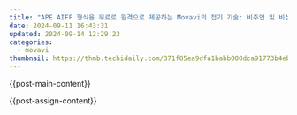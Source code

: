 ```yaml
---
title: "APE AIFF 형식을 무료로 원격으로 제공하는 Movavi의 접기 기술: 비주언 및 비상업용"
date: 2024-09-11 16:43:31
updated: 2024-09-14 12:29:23
categories:
  - movavi
thumbnail: https://thmb.techidaily.com/371f85ea9dfa1babb000dca91773b4eb09149fff5b762b5c34efcbd5187b5306.jpg
---
```


{{post-main-content}}

<ins class="adsbygoogle"
     style="display:block"
     data-ad-format="autorelaxed"
     data-ad-client="ca-pub-7571918770474297"
     data-ad-slot="1223367746"></ins>

{{post-assign-content}}

<ins class="adsbygoogle"
     style="display:block"
     data-ad-client="ca-pub-7571918770474297"
     data-ad-slot="8358498916"
     data-ad-format="auto"
     data-full-width-responsive="true"></ins>

